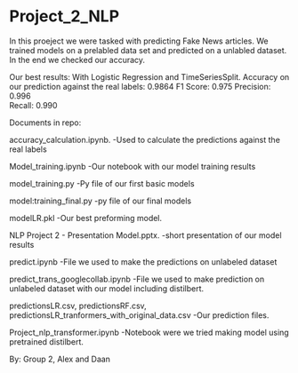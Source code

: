 # Project_2_NLP
In this proeject we were tasked with predicting Fake News articles. 
We trained models on a prelabled data set and predicted on a unlabled dataset. In the end we checked our accuracy.

Our best results:
With Logistic Regression and TimeSeriesSplit.
Accuracy on our prediction against the real labels: 0.9864
F1 Score: 0.975
Precision: 0.996		
Recall: 0.990

Documents in repo:

accuracy_calculation.ipynb.   -Used to calculate the predictions against the real labels

Model_training.ipynb   -Our notebook with our model training results

model_training.py   -Py file of our first basic models

model:training_final.py   -py file of our final models

modelLR.pkl   -Our best preforming model.

NLP Project 2 - Presentation Model.pptx.   -short presentation of our model results

predict.ipynb   -File we used to make the predictions on unlabeled dataset

predict_trans_googlecollab.ipynb   -File we used to make prediction on unlabeled dataset with our model including distilbert.

predictionsLR.csv, predictionsRF.csv, predictionsLR_tranformers_with_original_data.csv   -Our prediction files.

Project_nlp_transformer.ipynb   -Notebook were we tried making model using pretrained distilbert. 

By: Group 2, Alex and Daan
